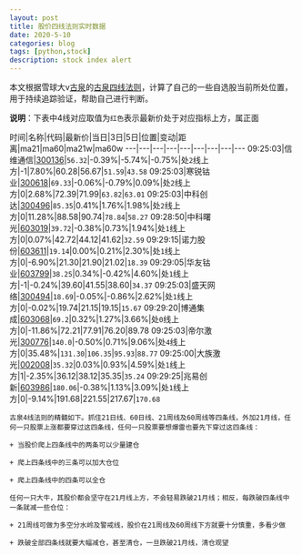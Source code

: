 ```yaml
---
layout: post
title: 股价四线法则实时数据
date: 2020-5-10
categories: blog
tags: [python,stock]
description: stock index alert
---
```



本文根据雪球大v[古泉](https://xueqiu.com/u/7148646888)的[古泉四线法则](https://xueqiu.com/7148646888/130498192)，计算了自己的一些自选股当前所处位置，用于持续追踪验证，帮助自己进行判断。

**说明**：下表中4线对应取值为`红色`表示最新价处于对应指标上方，属正面

时间|名称|代码|最新价|当日|3日|5日|位置|变动|距离|ma21|ma60|ma21w|ma60w
---|---|---|---|---|---|---|---|---
09:25:03|信维通信|[300136](https://xueqiu.com/S/SZ300136)|`56.32`|-0.39%|-5.74%|-0.75%|处`2`线上方|-1|7.80%|60.28|56.67|`51.59`|`43.58`
09:25:03|寒锐钴业|[300618](https://xueqiu.com/S/SZ300618)|`69.33`|-0.06%|-0.79%|0.09%|处`2`线上方|0|2.68%|72.39|71.99|`63.82`|`63.01`
09:25:03|中科创达|[300496](https://xueqiu.com/S/SZ300496)|`85.35`|0.41%|1.76%|1.98%|处`2`线上方|0|11.28%|88.58|90.74|`78.84`|`58.27`
09:28:50|中科曙光|[603019](https://xueqiu.com/S/SH603019)|`39.72`|-0.38%|0.73%|1.94%|处`1`线上方|0|0.07%|42.72|44.12|41.62|`32.59`
09:29:15|诺力股份|[603611](https://xueqiu.com/S/SH603611)|`19.14`|0.00%|0.21%|2.30%|处`1`线上方|0|-6.90%|21.30|21.90|21.02|`18.39`
09:29:05|华友钴业|[603799](https://xueqiu.com/S/SH603799)|`38.25`|0.34%|-0.42%|4.60%|处`1`线上方|-1|-0.24%|39.60|41.55|38.60|`34.37`
09:25:03|盛天网络|[300494](https://xueqiu.com/S/SZ300494)|`18.69`|-0.05%|-0.86%|2.62%|处`1`线上方|0|-0.02%|19.74|21.15|19.15|`15.67`
09:29:20|博通集成|[603068](https://xueqiu.com/S/SH603068)|`69.2`|0.32%|1.27%|3.66%|处`0`线上方|0|-11.86%|72.21|77.91|76.20|89.78
09:25:03|帝尔激光|[300776](https://xueqiu.com/S/SZ300776)|`140.0`|-0.50%|0.71%|9.06%|处`4`线上方|0|35.48%|`131.30`|`106.35`|`95.93`|`88.77`
09:25:00|大族激光|[002008](https://xueqiu.com/S/SZ002008)|`35.32`|0.03%|0.93%|4.59%|处`1`线上方|1|-2.35%|36.12|38.12|35.35|`35.24`
09:29:25|兆易创新|[603986](https://xueqiu.com/S/SH603986)|`180.06`|-0.38%|1.13%|3.09%|处`1`线上方|0|-9.14%|191.68|221.55|217.67|`170.68`

```
古泉4线法则的精髓如下。抓住21日线、60日线、21周线及60周线等四条线，外加21月线，任何一只股票上涨都要穿过这四条线，任何一只股票要想爆雷也要先下穿过这四条线：

+ 当股价爬上四条线中的两条可以少量建仓

+ 爬上四条线中的三条可以加大仓位

+ 爬上四条线中的四条可以全仓

任何一只大牛，其股价都会坚守在21月线上方，不会轻易跌破21月线；相反，每跌破四条线中一条就减一些仓位：

+ 21周线可做为多空分水岭及警戒线，股价在21周线及60周线下方就要十分慎重，多看少做

+ 跌破全部四条线就要大幅减仓，甚至清仓，一旦跌破21月线，清仓观望
```